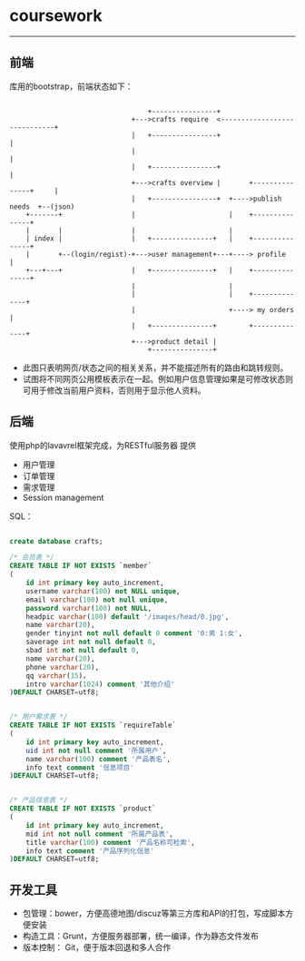 # coursework
----
## 前端
库用的bootstrap，前端状态如下：


```flow
				
						   	      +----------------+	
						      +--->crafts require  <-----------------------------+
		                      |   +----------------+							 |
						      | 											     |
						      |	  +----------------+		                     | 
						      +--->crafts overview |	   +---------------+     |
						      |   +----------------+  +---->publish needs  +--(json)
	+-------+                 |						  |	   +---------------+    
	|       |    			  |                       |
	| index |  			      |   +---------------+   |	   +---------------+
	|       +--(login/regist)-+--->user management+---+----> profile	   |
	+---+---+  	 		      |   +---------------+   |	   +---------------+
						      |                       |	
						      |						  |    +--------------+
						      |                       +----> my orders    |
						      |   +---------------+		   +--------------+
						      +--->product detail |
						 	      +---------------+

```		
+ 此图只表明网页/状态之间的相关关系，并不能描述所有的路由和跳转规则。
+ 试图将不同网页公用模板表示在一起。例如用户信息管理如果是可修改状态则可用于修改当前用户资料，否则用于显示他人资料。

## 后端
使用php的lavavrel框架完成，为RESTful服务器
提供

+ 用户管理  
+ 订单管理  
+ 需求管理  
+ Session management   


SQL：
```sql

create database crafts;

/* 会员表 */
CREATE TABLE IF NOT EXISTS `member` 
(
	id int primary key auto_increment,
	username varchar(100) not NULL unique,
	email varchar(100) not null unique,
	password varchar(100) not NULL,
	headpic varchar(100) default '/images/head/0.jpg',
	name varchar(20),
	gender tinyint not null default 0 comment '0:男 1:女',
	saverage int not null default 0,
	sbad int not null default 0,
	name varchar(20),
	phone varchar(20),
	qq varchar(15)，
	intro varchar(1024) comment '其他介绍'
)DEFAULT CHARSET=utf8;


/* 用户需求表 */
CREATE TABLE IF NOT EXISTS `requireTable` 
(
	id int primary key auto_increment,
	uid int not null comment '所属用户',
	name varchar(100) comment '产品表名',
	info text comment '信息项目'
)DEFAULT CHARSET=utf8;


/* 产品信息表 */
CREATE TABLE IF NOT EXISTS `product` 
(
	id int primary key auto_increment,
	mid int not null comment '所属产品表',
	title varchar(100) comment '产品名称可检索',
	info text comment '产品序列化信息'
)DEFAULT CHARSET=utf8;

```

## 开发工具

+ 包管理：bower，方便高德地图/discuz等第三方库和API的打包，写成脚本方便安装
+ 构造工具：Grunt，方便服务器部署，统一编译，作为静态文件发布
+ 版本控制： Git，便于版本回退和多人合作

